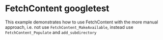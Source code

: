 
# FetchContent googletest

This example demonstrates how to use FetchContent with the more manual approach, 
i.e. not use `FetchContent_MakeAvailable`, instead use `FetchContent_Populate`
and `add_subdirectory`
